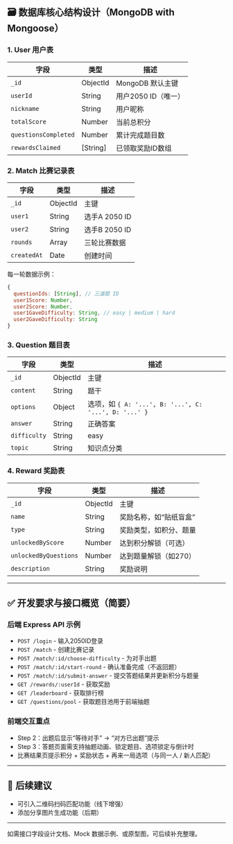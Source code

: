 
## 🗃️ 数据库核心结构设计（MongoDB with Mongoose）

### 1. User 用户表

| 字段                 | 类型     | 描述                |
| -------------------- | -------- | ------------------- |
| `_id`                | ObjectId | MongoDB 默认主键    |
| `userId`             | String   | 用户2050 ID（唯一） |
| `nickname`           | String   | 用户昵称            |
| `totalScore`         | Number   | 当前总积分          |
| `questionsCompleted` | Number   | 累计完成题目数      |
| `rewardsClaimed`     | [String] | 已领取奖励ID数组    |

### 2. Match 比赛记录表

| 字段        | 类型     | 描述          |
| ----------- | -------- | ------------- |
| `_id`       | ObjectId | 主键          |
| `user1`     | String   | 选手A 2050 ID |
| `user2`     | String   | 选手B 2050 ID |
| `rounds`    | Array    | 三轮比赛数据  |
| `createdAt` | Date     | 创建时间      |

每一轮数据示例：

```js
{
  questionIds: [String], // 三道题 ID
  user1Score: Number,
  user2Score: Number,
  user1GaveDifficulty: String, // easy | medium | hard
  user2GaveDifficulty: String
}
```

### 3. Question 题目表

| 字段         | 类型     | 描述                                                  |
| ------------ | -------- | ----------------------------------------------------- |
| `_id`        | ObjectId | 主键                                                  |
| `content`    | String   | 题干                                                  |
| `options`    | Object   | 选项，如 `{ A: '...', B: '...', C: '...', D: '...' }` |
| `answer`     | String   | 正确答案                                              |
| `difficulty` | String   | easy                                                  |
| `topic`      | String   | 知识点分类                                            |

### 4. Reward 奖励表

| 字段                  | 类型     | 描述                   |
| --------------------- | -------- | ---------------------- |
| `_id`                 | ObjectId | 主键                   |
| `name`                | String   | 奖励名称，如“贴纸盲盒” |
| `type`                | String   | 奖励类型，如积分、题量 |
| `unlockedByScore`     | Number   | 达到积分解锁（可选）   |
| `unlockedByQuestions` | Number   | 达到题量解锁（如270）  |
| `description`         | String   | 奖励说明               |

---

## ✅ 开发要求与接口概览（简要）

### 后端 Express API 示例

- `POST /login` - 输入2050ID登录
- `POST /match` - 创建比赛记录
- `POST /match/:id/choose-difficulty` - 为对手出题
- `POST /match/:id/start-round` - 确认准备完成（不返回题）
- `POST /match/:id/submit-answer` - 提交答题结果并更新积分与题量
- `GET /rewards/:userId` - 获取奖励
- `GET /leaderboard` - 获取排行榜
- `GET /questions/pool` - 获取题目池用于前端抽题

### 前端交互重点

- Step 2：出题后显示“等待对手” → “对方已出题”提示
- Step 3：答题页面需支持抽题动画、锁定题目、选项锁定与倒计时
- 比赛结果页提示积分 + 奖励状态 + 再来一局选项（与同一人 / 新人匹配）

---

## 📌 后续建议

- 可引入二维码扫码匹配功能（线下增强）
- 添加分享图片生成功能（后期）

---

如需接口字段设计文档、Mock 数据示例、或原型图，可后续补充整理。

